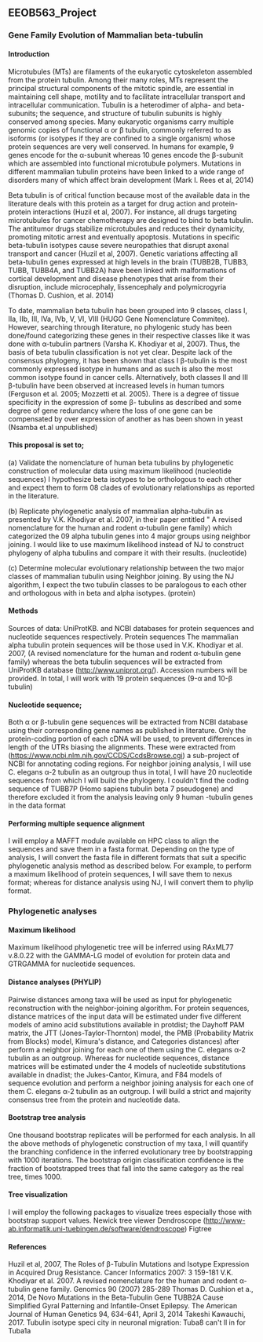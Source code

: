## EEOB563_Project

### Gene Family Evolution of Mammalian beta-tubulin
#### Introduction 
Microtubules (MTs) are filaments of the eukaryotic cytoskeleton assembled from the protein tubulin. Among their many roles, MTs represent the principal structural components of the mitotic spindle, are essential in maintaining cell shape, motility and to facilitate intracellular transport and intracellular communication. Tubulin is a heterodimer of alpha- and beta-subunits; the sequence, and structure of tubulin subunits is highly conserved among species. Many eukaryotic organisms carry multiple genomic copies of functional α or β tubulin, commonly referred to as isoforms (or isotypes if they are confined to a single organism) whose protein sequences are very well conserved. In humans for example, 9 genes encode for the α-subunit whereas 10 genes encode the β-subunit which are assembled into functional microtubule polymers. Mutations in different mammalian tubulin proteins have been linked to a wide range of disorders many of which affect brain development (Mark I. Rees et al, 2014)

Beta tubulin is of critical function because most of the available data in the literature deals with this protein as a target for drug action and protein-protein interactions (Huzil et al, 2007). For instance, all drugs targeting microtubules for cancer chemotherapy are designed to bind to beta tubulin. The antitumor drugs stabilize microtubules and reduces their dynamicity, promoting mitotic arrest and eventually apoptosis. Mutations in specific beta-tubulin isotypes cause severe neuropathies that disrupt axonal transport and cancer (Huzil et al, 2007). Genetic variations affecting all beta-tubulin genes expressed at high levels in the brain (TUBB2B, TUBB3, TUBB, TUBB4A, and TUBB2A) have been linked with malformations of cortical development and disease phenotypes that arise from their disruption, include microcephaly, lissencephaly and polymicrogyria (Thomas D. Cushion, et al. 2014)

To date, mammalian beta tubulin has been grouped into 9 classes, class I, IIa, IIb, III, IVa, IVb, V, VI, VIII (HUGO Gene Nomenclature Commitee). However, searching through literature, no phylogenic study has been done/found categorizing these genes in their respective classes like it was done with α-tubulin partners (Varsha K. Khodiyar et al, 2007).  Thus, the basis of beta tubulin classification is not yet clear. Despite lack of the consensus phylogeny, it has been shown that class I β-tubulin is the most commonly expressed isotype in humans and as such is also the most common isotype found in cancer cells. Alternatively, both classes II and III β-tubulin have been observed at increased levels in human tumors (Ferguson et al. 2005; Mozzetti et al. 2005). 
 There is a degree of tissue specificity in the expression of some β- tubulins as described and some degree of gene redundancy where the loss of one gene can be compensated by over expression of another as has been shown in yeast (Nsamba et.al unpublished)
 
#### This proposal is set to;
 (a) Validate the nomenclature of human beta tubulins by phylogenetic construction of molecular data using maximum likelihood (nucleotide sequences)
I hypothesize beta isotypes to be orthologous to each other and expect them to form 08 clades of evolutionary relationships as reported in the literature.

(b) Replicate phylogenetic analysis of mammalian alpha-tubulin as presented by V.K. Khodiyar et al. 2007, in their paper entitled " A revised nomenclature for the human and rodent α-tubulin gene family) which categorized the 09 alpha tubulin genes into 4 major groups using neighbor joining.  I would like to use maximum likelihood instead of NJ to construct phylogeny of alpha tubulins and compare it with their results. (nucleotide)

(c) Determine molecular evolutionary relationship between the two major classes of mammalian tubulin using Neighbor joining. By using the NJ algorithm, I expect the two tubulin classes to be paralogous to each other and orthologous with in beta and alpha isotypes. (protein)

#### Methods
Sources of data: UniProtKB. and NCBI databases for protein sequences and nucleotide sequences respectively.
Protein sequences
The mammalian alpha tubulin protein sequences will be those used in V.K. Khodiyar et al. 2007, (A revised nomenclature for the human and rodent α-tubulin gene family) whereas the beta tubulin sequences will be extracted from UniProtKB database (http://www.uniprot.org/). Accession numbers will be provided. In total, I will work with 19 protein sequences (9-α and 10-β tubulin)
#### Nucleotide sequence;
Both α or β-tubulin gene sequences will be extracted from NCBI database using their corresponding gene names as published in literature.  Only the protein-coding portion of each cDNA will be used, to prevent differences in length of the UTRs biasing the alignments.  These were extracted from (https://www.ncbi.nlm.nih.gov/CCDS/CcdsBrowse.cgi) a sub-project of NCBI for annotating coding regions. For neighbor joining analysis, I will use C. elegans α-2 tubulin as an outgroup thus in total, I will have 20 nucleotide sequences from which I will build the phylogeny. I couldn't find the coding sequence of TUBB7P (Homo sapiens tubulin beta 7 pseudogene) and therefore excluded it from the analysis leaving only 9 human -tubulin genes in the data format

#### Performing multiple sequence alignment 
I will employ a MAFFT module available on HPC class to align the sequences and save them in a fasta format. Depending on the type of analysis, I will convert the fasta file in different formats that suit a specific phylogenetic analysis method as described below. For example, to perform a maximum likelihood of protein sequences, I will save them to nexus format; whereas for distance analysis using NJ, I will convert them to phylip format. 

### Phylogenetic analyses 

#### Maximum likelihood
Maximum likelihood phylogenetic tree will be inferred using RAxML77 v.8.0.22 with the GAMMA-LG model of evolution for protein data and GTRGAMMA for nucleotide sequences. 

#### Distance analyses (PHYLIP)
Pairwise distances among taxa will be used as input for phylogenetic reconstruction with the neighbor-joining algorithm.  For protein sequences, distance matrices of the input data will be estimated under five different models of amino acid substitutions available in protdist; the Dayhoff PAM matrix, the JTT (Jones-Taylor-Thornton) model, the PMB (Probability Matrix from Blocks) model, Kimura's distance, and Categories distances) after perform a neighbor joining for each one of them using the C. elegans α-2 tubulin as an outgroup. 
Whereas for nucleotide sequences, distance matrices will be estimated under the 4 models of nucleotide substitutions available in dnadist; the Jukes-Cantor, Kimura, and F84 models of sequence evolution and perform a neighbor joining analysis for each one of them C. elegans α-2 tubulin as an outgroup.
I will build a strict and majority consensus tree from the protein and nucleotide data.

#### Bootstrap tree analysis
One thousand bootstrap replicates will be performed for each analysis. In all the above methods of phylogenetic construction of my taxa, I will quantify the branching confidence in the inferred evolutionary tree by bootstrapping with 1000 iterations. The bootstrap origin classification confidence is the fraction of bootstrapped trees that fall into the same category as the real tree, times 1000.

#### Tree visualization
I will employ the following packages to visualize trees especially those with bootstrap support values. 
Newick tree viewer
Dendroscope (http://www-ab.informatik.uni-tuebingen.de/software/dendroscope)
Figtree


#### References
Huzil et al, 2007, The Roles of β-Tubulin Mutations and Isotype Expression
in Acquired Drug Resistance. Cancer Informatics 2007: 3 159-181
V.K. Khodiyar et al. 2007. A revised nomenclature for the human and rodent α-tubulin gene family. Genomics 90 (2007) 285-289
Thomas D. Cushion et a., 2014, De Novo Mutations in the Beta-Tubulin Gene TUBB2A Cause Simplified Gyral Patterning and Infantile-Onset Epilepsy. The American Journal of Human Genetics 94, 634-641, April 3, 2014
Takeshi Kawauchi, 2017. Tubulin isotype speci city in neuronal migration: Tuba8 can't ll in for Tuba1a 





